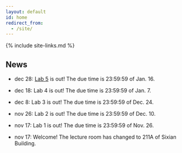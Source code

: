 ```yaml
---
layout: default
id: home
redirect_from:
  - /site/
---
```

{% include site-links.md %}

## News

- dec 28: [Lab 5](http://www.baidu.com) is out! The due time is 23:59:59 of Jan. 16.

- dec 18: Lab 4 is out! The due time is 23:59:59 of Jan. 7.

- dec 8: Lab 3 is out! The due time is 23:59:59 of Dec. 24.

- nov 26: Lab 2 is out! The due time is 23:59:59 of Dec. 10.

- nov 17: Lab 1 is out! The due time is 23:59:59 of Nov. 26.

- nov 17: Welcome! The lecture room has changed to 211A of Sixian Building.

